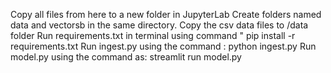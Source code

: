 Copy all files from here to a new folder in JupyterLab
Create folders named data and vectorsb in the same directory. Copy the csv data files to /data folder
Run requirements.txt in terminal using command " pip install -r requirements.txt
Run ingest.py using the command : python ingest.py
Run model.py using the command as: streamlit run model.py
